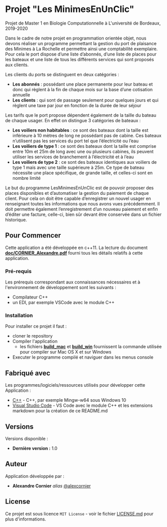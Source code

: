 # Projet "Les MinimesEnUnClic"

Projet de Master 1 en Biologie Computationnelle à L'université de Bordeaux, 2019-2020

Dans le cadre de notre projet en programmation orientée objet, nous devons réaliser un programme permettant la gestion du port de plaisance des Minimes à La Rochelle et permettre ainsi une comptabilité exemplaire. Pour cela le port dispose d’une liste d’abonnés, d’une liste de places pour les bateaux et une liste de tous les différents services qui sont proposés aux clients.

Les clients du ports se distinguent en deux catégories :

* **Les abonnés** : possédant une place permanente pour leur bateau et donc qui règlent à la fin de chaque mois sur la base d’une cotisation annuelle
* **Les clients** : qui sont de passage seulement pour quelques jours et qui règlent une taxe par jour en fonction de la durée de leur séjour

Les tarifs que le port propose dépendent également de la taille du bateau de chaque usager. En effet on distingue 3 catégories de bateaux :

* **Les voiliers non habitables** : ce sont des bateaux dont la taille est inférieure à 10 mètres de long ne possédant pas de cabine. Ces bateaux n’utilisent pas les services du port tel que l’électricité ou l’eau
* **Les voiliers de type 1** : ce sont des bateaux dont la taille est comprise entre 10m et 25m de long avec une ou plusieurs cabines, ils peuvent utiliser les services de branchement à l’électricité et à l’eau
* **Les voiliers de type 2** : ce sont des bateaux identiques aux voiliers de type 1 mais avec une taille supérieure à 25m. Ce type de bateau nécessite une place spécifique, de grande taille, et celles-ci sont en nombre limité

Le but du programme LesMinimesEnUnClic est de pouvoir proposer des places disponibles et d’automatiser la gestion du paiement de chaque client. Pour cela on doit être capable  d’enregistrer un nouvel usager en renseignant toutes les informations que nous avons vues précédemment. Il doit permettre également l’enregistrement d’un nouveau paiement et enfin d’éditer une facture, celle-ci, bien sûr devant être conservée dans un fichier historique.

## Pour Commencer

Cette application a été développée en c++11.
La lecture du document **[doc/CORNIER_Alexandre.pdf](doc/CORNIER_Alexandre.pdf)** fourni tous les détails relatifs à cette application.

### Pré-requis

Les prérequis correspondant aux connaissances nécessaires et à l'environnement de développement sont les suivants :

* Compilateur C++
* un EDI, par exemple VSCode avec le module C++

### Installation

Pour installer ce projet il faut :

* cloner le repository
* Compiler l'application
  * les fichiers **[build_mac](build_mac)** et **[build_win](build_win)** fournissent la commande utilisée pour compiler sur Mac OS X et sur Windows
* Executer le programme compilé et naviguer dans les menus console

## Fabriqué avec

Les programmes/logiciels/ressources utilisés pour développer cette Application :

* [C++](http://mingw-w64.org/doku.php) - C++, par exemple Mingw-w64 sous Windows 10
* [Visual Studio Code](https://code.visualstudio.com/docs/languages/markdown) - VS Code avec le module C++ et les extensions markdown pour la création de ce README.md

## Versions

Versions disponible :

* **Dernière version :** 1.0

## Auteur

Application développée par :

* **Alexandre Cornier** _alias_ [@alexcornier](https://github.com/alexcornier/)

## License

Ce projet est sous licence ``MIT License`` - voir le fichier [LICENSE.md](LICENSE.md) pour plus d'informations.
